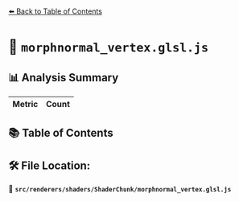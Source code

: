 [⬅️ Back to Table of Contents](../../../../index.md)

# 📄 `morphnormal_vertex.glsl.js`

## 📊 Analysis Summary

| Metric | Count |
|--------|-------|

## 📚 Table of Contents


## 🛠️ File Location:
📂 **`src/renderers/shaders/ShaderChunk/morphnormal_vertex.glsl.js`**
